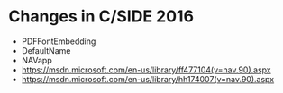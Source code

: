 # Changes in C/SIDE 2016

- PDFFontEmbedding
- DefaultName
- NAVapp
- https://msdn.microsoft.com/en-us/library/ff477104(v=nav.90).aspx
- https://msdn.microsoft.com/en-us/library/hh174007(v=nav.90).aspx
